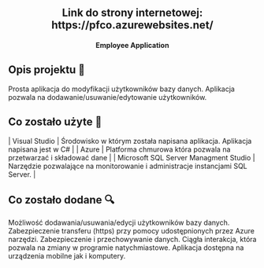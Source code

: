 
<h2 align="center">Link do strony internetowej: https://pfco.azurewebsites.net/</h2>


<h4 align="center">Employee Application</h4>


## Opis projektu 🎉
Prosta aplikacja do modyfikacji użytkowników bazy danych. 
Aplikacja pozwala na dodawanie/usuwanie/edytowanie użytkowników.

## Co zostało użyte 🔧


| Visual Studio                                                           | Środowisko w którym została napisana aplikacja. Aplikacja napisana jest w C#  |
| Azure                                                                   | Platforma chmurowa która pozwala na przetwarzać i składować dane  |
| Microsoft SQL Server Managment Studio                                   | Narzędzie pozwalające na monitorowanie i administracje instancjami SQL Server.   |


## Co zostało dodane 🔍

Możliwość dodawania/usuwania/edycji użytkowników bazy danych.
Zabezpieczenie transferu (https) przy pomocy udostępnionych przez Azure narzędzi.
Zabezpieczenie i przechowywanie danych.
Ciągła interakcja, która pozwala na zmiany w programie natychmiastowe.
Aplikacja dostępna na urządzenia mobilne jak i komputery.

